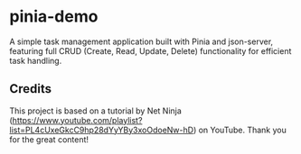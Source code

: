 # pinia-demo
A simple task management application built with Pinia and json-server, featuring full CRUD (Create, Read, Update, Delete) functionality for efficient task handling.


## Credits
This project is based on a tutorial by Net Ninja (https://www.youtube.com/playlist?list=PL4cUxeGkcC9hp28dYyYBy3xoOdoeNw-hD) on YouTube. Thank you for the great content!
